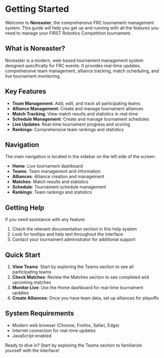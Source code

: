 # Getting Started

Welcome to **Noreaster**, the comprehensive FRC tournament management system. This guide will help you get up and running with all the features you need to manage your FIRST Robotics Competition tournament.

## What is Noreaster?

Noreaster is a modern, web-based tournament management system designed specifically for FRC events. It provides real-time updates, comprehensive team management, alliance tracking, match scheduling, and live tournament monitoring.

## Key Features

- **Team Management**: Add, edit, and track all participating teams
- **Alliance Management**: Create and manage tournament alliances
- **Match Tracking**: View match results and statistics in real-time
- **Schedule Management**: Create and manage tournament schedules
- **Live Updates**: Real-time tournament progress and scoring
- **Rankings**: Comprehensive team rankings and statistics

## Navigation

The main navigation is located in the sidebar on the left side of the screen:

- **Home**: Live tournament dashboard
- **Teams**: Team management and information
- **Alliances**: Alliance creation and management
- **Matches**: Match results and statistics
- **Schedule**: Tournament schedule management
- **Rankings**: Team rankings and statistics

## Getting Help

If you need assistance with any feature:

1. Check the relevant documentation section in this help system
2. Look for tooltips and help text throughout the interface
3. Contact your tournament administrator for additional support

## Quick Start

1. **View Teams**: Start by exploring the Teams section to see all participating teams
2. **Check Matches**: Review the Matches section to see completed and upcoming matches
3. **Monitor Live**: Use the Home dashboard for real-time tournament updates
4. **Create Alliances**: Once you have team data, set up alliances for playoffs

## System Requirements

- Modern web browser (Chrome, Firefox, Safari, Edge)
- Internet connection for real-time updates
- JavaScript enabled

Ready to dive in? Start by exploring the Teams section to familiarize yourself with the interface!
